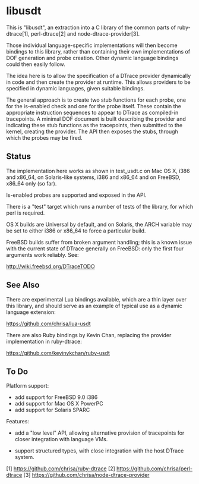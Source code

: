 libusdt
=======

This is "libusdt", an extraction into a C library of the common parts
of ruby-dtrace[1], perl-dtrace[2] and node-dtrace-provider[3].

Those individual language-specific implementations will then become
bindings to this library, rather than containing their own
implementations of DOF generation and probe creation. Other dynamic
language bindings could then easily follow.

The idea here is to allow the specification of a DTrace provider
dynamically in code and then create the provider at runtime. This
allows providers to be specified in dynamic languages, given suitable
bindings.

The general approach is to create two stub functions for each probe,
one for the is-enabled check and one for the probe itself. These
contain the appropriate instruction sequences to appear to DTrace as
compiled-in tracepoints. A minimal DOF document is built describing
the provider and indicating these stub functions as the tracepoints,
then submitted to the kernel, creating the provider. The API then
exposes the stubs, through which the probes may be fired.

Status
------

The implementation here works as shown in test_usdt.c on Mac OS X,
i386 and x86_64, on Solaris-like systems, i386 and x86_64 and on
FreeBSD, x86_64 only (so far).

Is-enabled probes are supported and exposed in the API.

There is a "test" target which runs a number of tests of the library,
for which perl is required.

OS X builds are Universal by default, and on Solaris, the ARCH
variable may be set to either i386 or x86_64 to force a particular
build.

FreeBSD builds suffer from broken argument handling; this is a known
issue with the current state of DTrace generally on FreeBSD: only the
first four arguments work reliably. See:

  http://wiki.freebsd.org/DTraceTODO

See Also
--------

There are experimental Lua bindings available, which are a thin
layer over this library, and should serve as an example of typical use
as a dynamic language extension:

  https://github.com/chrisa/lua-usdt

There are also Ruby bindings by Kevin Chan, replacing the provider
implementation in ruby-dtrace:

  https://github.com/kevinykchan/ruby-usdt

To Do
-----

Platform support:

 * add support for FreeBSD 9.0 i386
 * add support for Mac OS X PowerPC
 * add support for Solaris SPARC

Features:

 * add a "low level" API, allowing alternative provision of
   tracepoints for closer integration with language VMs. 

 * support structured types, with close integration with the host
   DTrace system.


[1] https://github.com/chrisa/ruby-dtrace
[2] https://github.com/chrisa/perl-dtrace
[3] https://github.com/chrisa/node-dtrace-provider
